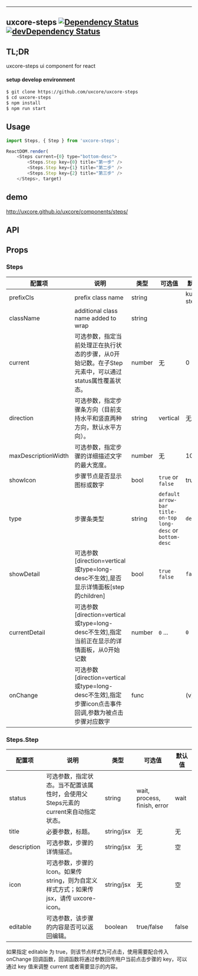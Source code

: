 ---

## uxcore-steps [![Dependency Status](http://img.shields.io/david/uxcore/uxcore-steps.svg?style=flat-square)](https://david-dm.org/uxcore/uxcore-steps) [![devDependency Status](http://img.shields.io/david/dev/uxcore/uxcore-steps.svg?style=flat-square)](https://david-dm.org/uxcore/uxcore-steps#info=devDependencies)

## TL;DR

uxcore-steps ui component for react

#### setup develop environment

```sh
$ git clone https://github.com/uxcore/uxcore-steps
$ cd uxcore-steps
$ npm install
$ npm run start
```

## Usage
```js
import Steps, { Step } from 'uxcore-steps';

ReactDOM.render(
	<Steps current={0} type="bottom-desc">
		<Steps.Step key={0} title="第一步" />
		<Steps.Step key={1} title="第二步" />
		<Steps.Step key={2} title="第三步" />
	</Steps>, target)
```

## demo
http://uxcore.github.io/uxcore/components/steps/

## API

## Props

### Steps
| 配置项 | 说明 | 类型 | 可选值 | 默认值 |
|---|---|---|---|---|
| prefixCls | prefix class name | string | | kuma-step |
| className | additional class name added to wrap | string | | |
|current | 可选参数，指定当前处理正在执行状态的步骤，从0开始记数。在子Step元素中，可以通过status属性覆盖状态。 | number | 无 | 0|
|direction | 可选参数，指定步骤条方向（目前支持水平和竖直两种方向，默认水平方向）。 | string | vertical | 无 |
|maxDescriptionWidth | 可选参数，指定步骤的详细描述文字的最大宽度。 | number | 无 | 100 |
|showIcon | 步骤节点是否显示图标或数字 | bool | `true` or `false` | true |
|type | 步骤条类型 | string | `default` `arrow-bar` `title-on-top` `long-desc` or `bottom-desc` | `default` |
|showDetail | 可选参数[direction=vertical或type=long-desc不生效],是否显示详情面板[step的children] | bool | `true` `false` | `false` |
|currentDetail | 可选参数[direction=vertical或type=long-desc不生效],指定当前正在显示的详情面板，从0开始记数 | number | `0` ... | `0` |
|onChange | 可选参数[direction=vertical或type=long-desc不生效],指定步骤icon点击事件回调,参数为被点击步骤对应数字 | func |  | (v)=>{} |

### Steps.Step
| 配置项 | 说明 | 类型 | 可选值 | 默认值 |
|---|---|---|---|---|
|status | 可选参数，指定状态。当不配置该属性时，会使用父Steps元素的current来自动指定状态。 | string | wait, process, finish, error | wait |
|title | 必要参数，标题。 | string/jsx | 无 | 无 |
|description | 可选参数，步骤的详情描述。 | string/jsx | 无 | 空 |
|icon | 可选参数，步骤的Icon。如果传 string，则为自定义样式方式；如果传 jsx，请传 uxcore-icon。 | string/jsx | 无 | 空 |
|editable | 可选参数，该步骤的内容是否可以返回编辑。 | boolean | true/false | false |

如果指定 editable 为 true，则该节点样式为可点击，使用需要配合传入 onChange 回调函数，回调函数将通过参数回传用户当前点击步骤的 key，可以通过 key 值来调整 current 或者需要显示的内容。
